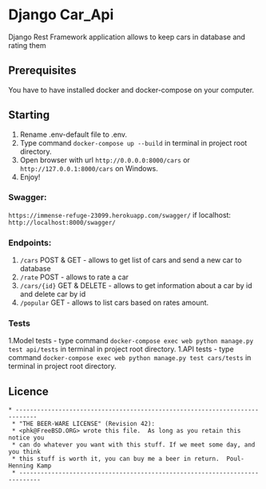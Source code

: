 # Django Car_Api 
Django Rest Framework application allows to keep cars in database and rating them

## Prerequisites
You have to have installed docker and docker-compose on your computer.

## Starting
1. Rename .env-default file to .env.
2. Type command `docker-compose up --build` in terminal in project root directory.
3. Open browser with url `http://0.0.0.0:8000/cars` or `http://127.0.0.1:8000/cars` on Windows.
4. Enjoy!

### Swagger:
`https://immense-refuge-23099.herokuapp.com/swagger/`
if localhost:
`http://localhost:8000/swagger/`

### Endpoints:
1. `/cars`  POST & GET - allows to get list of cars and send a new car to database
2. `/rate` POST - allows to rate a car
3. `/cars/{id}` GET & DELETE - allows to get information about a car by id and delete car by id
4. `/popular` GET  - allows to list cars based on rates amount.


### Tests
1.Model tests - type command `docker-compose exec web python manage.py test api/tests` in terminal in project root directory.
1.API tests - type command `docker-compose exec web python manage.py test cars/tests` in terminal in project root directory.


## Licence
```text
* ----------------------------------------------------------------------------
 * "THE BEER-WARE LICENSE" (Revision 42):
 * <phk@FreeBSD.ORG> wrote this file.  As long as you retain this notice you
 * can do whatever you want with this stuff. If we meet some day, and you think
 * this stuff is worth it, you can buy me a beer in return.  Poul-Henning Kamp
 * ----------------------------------------------------------------------------
```